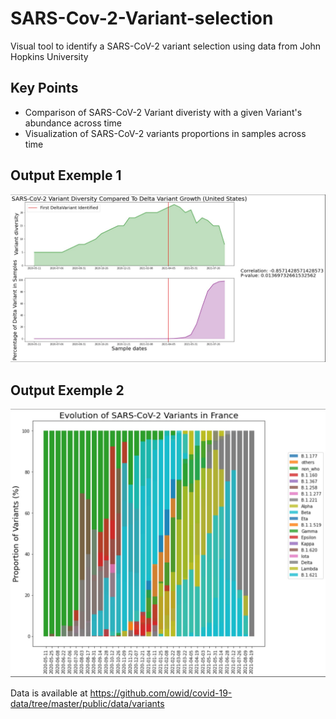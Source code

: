 # SARS-Cov-2-Variant-selection
Visual tool to identify a SARS-CoV-2 variant selection using data from John Hopkins University

## Key Points
* Comparison of SARS-CoV-2 Variant diveristy with a given Variant's abundance across time
* Visualization of SARS-CoV-2 variants proportions in samples across time

## Output Exemple 1

![alt text](USA-Delta.jpg?raw=true "Output exemple")

## Output Exemple 2

![alt text](evolution_variants_france.jpg?raw=true "Output exemple")

Data is available at https://github.com/owid/covid-19-data/tree/master/public/data/variants
